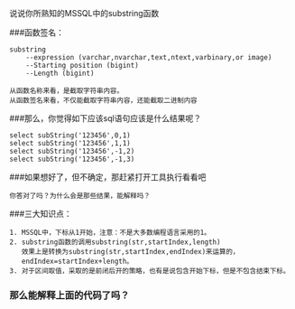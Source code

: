 说说你所熟知的MSSQL中的substring函数

###函数签名：

	substring
		--expression (varchar,nvarchar,text,ntext,varbinary,or image)
		--Starting position (bigint)
		--Length (bigint)

	从函数名称来看，是截取字符串内容。
	从函数签名来看，不仅能截取字符串内容，还能截取二进制内容
	
###那么，你觉得如下应该sql语句应该是什么结果呢？
	
	select subString('123456',0,1)
	select subString('123456',1,1)
	select subString('123456',-1,2)
	select subString('123456',-1,3) 

###如果想好了，但不确定，那赶紧打开工具执行看看吧
	
	你答对了吗？为什么会是那些结果，能解释吗？

###三大知识点：
	
	1. MSSQL中，下标从1开始，注意：不是大多数编程语言采用的1。
	2. substring函数的调用substring(str,startIndex,length)
	   效果上是转换为substring(str,startIndex,endIndex)来运算的，
	   endIndex=startIndex+length。
	3. 对于区间取值，采取的是前闭后开的策略，也有是说包含开始下标，但是不包含结束下标。

### 那么能解释上面的代码了吗？

